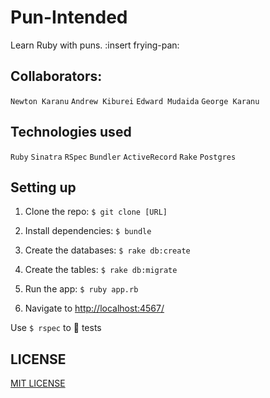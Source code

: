 # Pun-Intended

Learn Ruby with puns. :insert frying-pan:

## Collaborators:

`Newton Karanu` `Andrew Kiburei` `Edward Mudaida` `George Karanu`

## Technologies used

`Ruby` `Sinatra` `RSpec` `Bundler` `ActiveRecord` `Rake` `Postgres`

## Setting up

1. Clone the repo: `$ git clone [URL]`

2. Install dependencies: `$ bundle`

3. Create the databases: `$ rake db:create`

4. Create the tables: `$ rake db:migrate`

5. Run the app: `$ ruby app.rb`

6. Navigate to [http://localhost:4567/](http://localhost:4567/)

Use `$ rspec` to :running: tests

## LICENSE

[MIT LICENSE](https://github.com/EdwardMudaida/Pun-Intended/blob/master/LICENSE)
